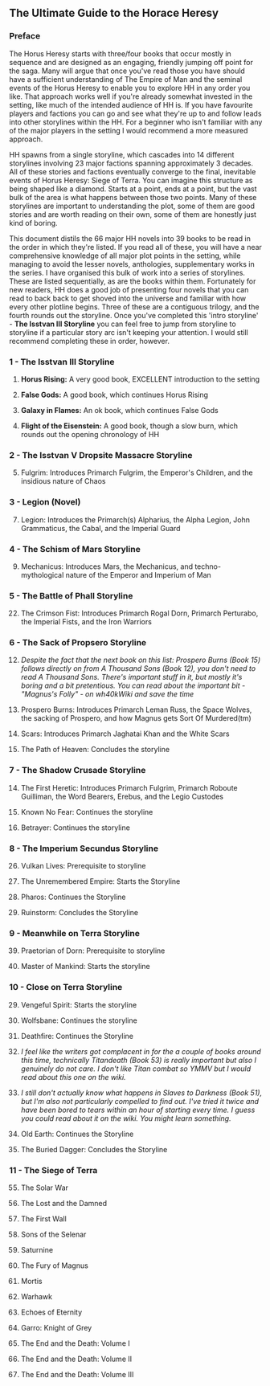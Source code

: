 ## The Ultimate Guide to the Horace Heresy
### Preface

The Horus Heresy starts with three/four books that occur mostly in sequence and are designed as an engaging, friendly jumping off point for the saga. Many will argue that once you've read those  you have should have a sufficient understanding of The Empire of Man and the seminal events of the Horus Heresy to enable you to explore HH in any order you like. That approach works well if you're already somewhat invested in the setting, like much of the intended audience of HH is. If you have favourite players and factions you can go and see what they're up to and follow leads into other storylines within the HH. For a beginner who isn't familiar with any of the major players in the setting I would recommend a more measured approach.

HH spawns from a single storyline, which cascades into 14 different storylines involving 23 major factions spanning approximately 3 decades. All of these stories and factions eventually converge to the final, inevitable events of Horus Heresy: Siege of Terra. You can imagine this structure as being shaped like a diamond. Starts at a point, ends at a point, but the vast bulk of the area is what happens between those two points. Many of these storylines are important to understanding the plot, some of them are good stories and are worth reading on their own, some of them are honestly just kind of boring. 

This document distils the 66 major HH novels into 39 books to be read in the order in which they're listed. If you read all of these, you will have a near comprehensive knowledge of all major plot points in the setting, while managing to avoid the lesser novels, anthologies, supplementary works in the series. I have organised this bulk of work into a series of storylines. These are listed sequentially, as are the books within them. Fortunately for new readers, HH does a good job of presenting four novels that you can read to back back to get shoved into the universe and familiar with how every other plotline begins. Three of these are a contiguous trilogy, and the fourth rounds out the storyline. Once you've completed this 'intro storyline' - **The Isstvan III Storyline** you can feel free to jump from storyline to storyline if a particular story arc isn't keeping your attention. I would still recommend completing these in order, however.



### 1 - The Isstvan III Storyline

1) **Horus Rising:** A very good book, EXCELLENT introduction to the setting

2) **False Gods:** A good book, which continues Horus Rising

3) **Galaxy in Flames:** An ok book, which continues False Gods

4) **Flight of the Eisenstein:** A good book, though a slow burn, which rounds out the opening chronology of HH



### 2 - The Isstvan V Dropsite Massacre Storyline

5) Fulgrim: Introduces Primarch Fulgrim, the Emperor's Children, and the insidious nature of Chaos



### 3 - Legion (Novel)

7) Legion: Introduces the Primarch(s) Alpharius, the Alpha Legion, John Grammaticus, the Cabal, and the Imperial Guard



### 4 - The Schism of Mars Storyline

9) Mechanicus: Introduces Mars, the Mechanicus, and techno-mythological nature of the Emperor and Imperium of Man



### 5 - The Battle of Phall Storyline

22) The Crimson Fist: Introduces Primarch Rogal Dorn, Primarch Perturabo, the Imperial Fists, and the Iron Warriors


### 6 - The Sack of Propsero Storyline

12) *Despite the fact that the next book on this list: Prospero Burns (Book 15) follows directly on from A Thousand Sons (Book 12), you don't need to read A Thousand Sons. There's important stuff in it, but mostly it's boring and a bit pretentious. You can read about the important bit - "Magnus's Folly" - on wh40kWiki and save the time*

15) Prospero Burns: Introduces Primarch Leman Russ, the Space Wolves, the sacking of Prospero, and how Magnus gets Sort Of Murdered(tm)

28) Scars: Introduces Primarch Jaghatai Khan and the White Scars

36) The Path of Heaven: Concludes the storyline



### 7 - The Shadow Crusade Storyline

14) The First Heretic: Introduces Primarch Fulgrim, Primarch Roboute Guilliman, the Word Bearers, Erebus, and the Legio Custodes

19) Known No Fear: Continues the storyline

24) Betrayer: Continues the storyline



### 8 - The Imperium Secundus Storyline

26) Vulkan Lives: Prerequisite to storyline

27) The Unremembered Empire: Starts the Storyline

34) Pharos: Continues the Storyline

46) Ruinstorm: Concludes the Storyline



### 9 - Meanwhile on Terra Storyline

39) Praetorian of Dorn: Prerequisite to storyline

41) Master of Mankind: Starts the storyline



### 10 - Close on Terra Storyline

29) Vengeful Spirit: Starts the storyline

49) Wolfsbane: Continues the storyline

43) Deathfire: Continues the Storyline

53) *I feel like the writers got complacent in for the a couple of books around this time, technically Titandeath (Book 53) is really important but also I genuinely do not care. I don't like Titan combat so YMMV but I would read about this one on the wiki.*

51) *I still don't actually know what happens in Slaves to Darkness (Book 51), but I'm also not particularly compelled to find out. I've tried it twice and have been bored to tears within an hour of starting every time. I guess you could read about it on the wiki. You might learn something.*

47) Old Earth: Continues the Storyline

54) The Buried Dagger: Concludes the Storyline



### 11 - The Siege of Terra

55) The Solar War
  
56) The Lost and the Damned

58) The First Wall

59) Sons of the Selenar

60) Saturnine

61) The Fury of Magnus

62) Mortis

63) Warhawk

64) Echoes of Eternity

65) Garro: Knight of Grey

66) The End and the Death: Volume I

67) The End and the Death: Volume II

68) The End and the Death: Volume III






